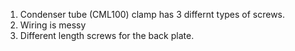 1. Condenser tube (CML100) clamp has 3 differnt types of screws.
2. Wiring is messy
3. Different length screws for the back plate.